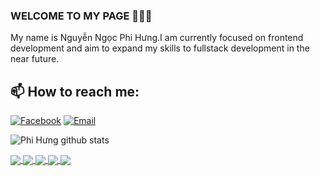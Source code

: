 ### WELCOME TO MY PAGE 👋👋👋
My name is Nguyễn Ngọc Phi Hưng.I am currently focused on frontend development and aim to expand my skills to fullstack development in the near future.
## 📫 How to reach me: 

[![Facebook](https://img.shields.io/badge/Facebook-%231877F2.svg?logo=Facebook&logoColor=white)](https://facebook.com/https://github.com/phihung2752/Fastfood/tree/master) [![Email](https://img.shields.io/badge/-Stackoverflow-FE7A16?logo=stack-overflow&logoColor=white)](https://stackoverflow.com/users/25661442/phi-h%c6%b0ng-nguy%e1%bb%85n) 


![Phi Hưng github stats](https://github-readme-stats-git-masterrstaa-rickstaa.vercel.app/api?username=phihung2752&show_icons=true&theme=tokyonight&hide=contribs,prs,issues)


<a href="https://github.com/phihung2752/Music-streaming-application">
  <!-- Change the `github-readme-stats.anuraghazra1.vercel.app` to `github-readme-stats.vercel.app`  -->
  <img align="center" src="https://github-readme-stats.anuraghazra1.vercel.app/api/pin/?username=phihung2752&repo=Music-streaming-application&theme=merko" />
</a>

<a href="https://github.com/phihung2752/Recruitment-Management">
  <!-- Change the `github-readme-stats.anuraghazra1.vercel.app` to `github-readme-stats.vercel.app`  -->
  <img align="center" src="https://github-readme-stats.anuraghazra1.vercel.app/api/pin/?username=phihung2752&repo=Recruitment-Management&theme=dracula" />
</a>   

<a href="https://github.com/phihung2752/Fastfood">
    <img align="center" src="https://github-readme-stats.anuraghazra1.vercel.app/api/pin/?username=phihung2752&repo=Fastfood&theme=radical"/>
</a>

<a href="https://github.com/phihung2752/Build-LinkedIn-">
    <img align="center" src="https://github-readme-stats.anuraghazra1.vercel.app/api/pin/?username=phihung2752&repo=Build-LinkedIn-&theme=synthwave"/>
</a>
<a href="https://github.com/phihung2752/a-Hulu-Clone-with-REACT.JS">
    <img align="center" src="https://github-readme-stats.anuraghazra1.vercel.app/api/pin/?username=phihung2752&repo=a-Hulu-Clone-with-REACT.JS&theme=tokyonight"/>
</a>




